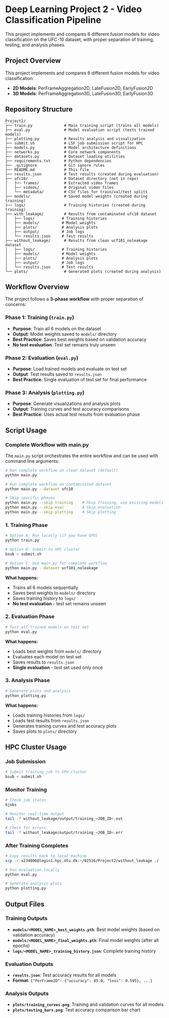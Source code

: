 # Deep Learning Project 2 - Video Classification Pipeline

This project implements and compares 6 different fusion models for video classification on the UFC-10 dataset, with proper separation of training, testing, and analysis phases.

## Project Overview

This project implements and compares 6 different fusion models for video classification:

- **2D Models**: PerFrameAggregation2D, LateFusion2D, EarlyFusion2D
- **3D Models**: PerFrameAggregation3D, LateFusion3D, EarlyFusion3D

## Repository Structure

```
Project2/
├── train.py              # Main training script (trains all models)
├── eval.py               # Model evaluation script (tests trained models)
├── plotting.py           # Results analysis and visualization
├── submit.sh             # LSF job submission script for HPC
├── models.py             # Model architecture definitions
├── networks.py           # Core network components
├── datasets.py           # Dataset loading utilities
├── requirements.txt      # Python dependencies
├── .gitignore            # Git ignore rules
├── README.md             # This file
├── results.json          # Test results (created during evaluation)
├── ufc10/                # Dataset directory (not in repo)
│   ├── frames/           # Extracted video frames
│   ├── videos/           # Original video files
│   └── metadata/         # CSV files for train/val/test splits
├── models/               # Saved model weights (created during training)
├── logs/                 # Training histories (created during training)
├── with_leakage/         # Results from contaminated ufc10 dataset
│   ├── logs/            # Training histories
│   ├── models/          # Model weights
│   ├── plots/           # Analysis plots
│   ├── output/          # Job logs
│   └── results.json     # Test results
├── without_leakage/      # Results from clean ucf101_noleakage dataset
│   ├── logs/            # Training histories
│   ├── models/          # Model weights
│   ├── plots/           # Analysis plots
│   ├── output/          # Job logs
│   └── results.json     # Test results
└── plots/                # Generated plots (created during analysis)
```

## Workflow Overview

The project follows a **3-phase workflow** with proper separation of concerns:

### Phase 1: Training (`train.py`)

- **Purpose**: Train all 6 models on the dataset
- **Output**: Model weights saved to `models/` directory
- **Best Practice**: Saves best weights based on validation accuracy
- **No test evaluation**: Test set remains truly unseen

### Phase 2: Evaluation (`eval.py`)

- **Purpose**: Load trained models and evaluate on test set
- **Output**: Test results saved to `results.json`
- **Best Practice**: Single evaluation of test set for final performance

### Phase 3: Analysis (`plotting.py`)

- **Purpose**: Generate visualizations and analysis plots
- **Output**: Training curves and test accuracy comparisons
- **Best Practice**: Uses actual test results from evaluation phase

## Script Usage

### Complete Workflow with main.py

The `main.py` script orchestrates the entire workflow and can be used with command line arguments:

```bash
# Run complete workflow on clean dataset (default)
python main.py

# Run complete workflow on contaminated dataset
python main.py --dataset ufc10

# Skip specific phases
python main.py --skip-training    # Skip training, use existing models
python main.py --skip-eval        # Skip evaluation
python main.py --skip-plotting    # Skip plotting
```

### 1. Training Phase

```bash
# Option A: Run locally (if you have GPU)
python train.py

# Option B: Submit to HPC cluster
bsub < submit.sh

# Option C: Use main.py for complete workflow
python main.py --dataset ucf101_noleakage
```

**What happens:**

- Trains all 6 models sequentially
- Saves best weights to `models/` directory
- Saves training history to `logs/`
- **No test evaluation** - test set remains unseen

### 2. Evaluation Phase

```bash
# Test all trained models on test set
python eval.py
```

**What happens:**

- Loads best weights from `models/` directory
- Evaluates each model on test set
- Saves results to `results.json`
- **Single evaluation** - test set used only once

### 3. Analysis Phase

```bash
# Generate plots and analysis
python plotting.py
```

**What happens:**

- Loads training histories from `logs/`
- Loads test results from `results.json`
- Generates training curves and test accuracy plots
- Saves plots to `plots/` directory

## HPC Cluster Usage

### Job Submission

```bash
# Submit training job to GPU cluster
bsub < submit.sh
```

### Monitor Training

```bash
# Check job status
bjobs

# Monitor real-time output
tail -f without_leakage/output/training_<JOB_ID>.out

# Check for errors
tail -f without_leakage/output/training_<JOB_ID>.err
```

### After Training Completes

```bash
# Copy results back to local machine
scp -r s234806@login1.hpc.dtu.dk:~/02516/Project2/without_leakage ./

# Run evaluation locally
python eval.py

# Generate analysis plots
python plotting.py
```

## Output Files

### Training Outputs

- **`models/<MODEL_NAME>_best_weights.pth`**: Best model weights (based on validation accuracy)
- **`models/<MODEL_NAME>_final_weights.pth`**: Final model weights (after all epochs)
- **`logs/<MODEL_NAME>_training_history.json`**: Complete training history

### Evaluation Outputs

- **`results.json`**: Test accuracy results for all models
- **Format**: `{"PerFrame2D": {"accuracy": 85.0, "loss": 0.595}, ...}`

### Analysis Outputs

- **`plots/training_curves.png`**: Training and validation curves for all models
- **`plots/testing_bars.png`**: Test accuracy comparison bar chart
